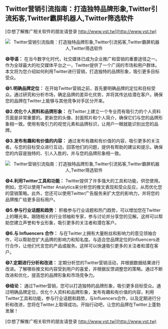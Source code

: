 ## **Twitter营销引流指南：打造独特品牌形象,Twitter引流拓客,Twitter霸屏机器人,Twitter筛选软件**

[😍想了解推广相关软件的朋友请登录 http://www.vst.tw](http://www.vst.tw)

 <center><img src="https://vst.tw/MP4/tuiguang/png/5.png" alt="Twitter营销引流指南：打造独特品牌形象,Twitter引流拓客,Twitter霸屏机器人,Twitter筛选软件"></center>

**😄导语：**
在当今数字化时代，社交媒体已成为企业推广和营销的重要途径之一。作为全球最大的社交媒体平台之一，Twitter提供了一个广阔的市场和用户群体。本文将为您介绍如何利用Twitter进行营销，打造独特的品牌形象，吸引更多目标受众。

**😄1.明确品牌定位：**
在开始Twitter营销之前，首先要明确品牌的定位和目标受众。通过研究和分析市场，确定品牌的差异化优势，并将其传达给潜在客户。确保您的品牌在Twitter上能够与其他竞争对手区分开来。

**😄2.优化个人资料和品牌形象：**
在Twitter上建立一个专业而有吸引力的个人资料页面是非常重要的。更新您的头像、封面照片和个人简介，确保它们与您的品牌形象相一致。使用有吸引力的视觉元素和品牌标识，让用户一眼就能识别出您的品牌。

**😄3.发布有趣和有价值的内容：**
通过发布有趣和有价值的内容，吸引更多的关注者。与您的目标受众进行互动，回答他们的问题，提供有帮助的建议和提示。确保您的内容是独特的、引人入胜的，并与您的品牌形象相一致。

 <center><img src="https://vst.tw/MP4/tuiguang/png/5.png" alt="Twitter营销引流指南：打造独特品牌形象,Twitter引流拓客,Twitter霸屏机器人,Twitter筛选软件"></center>

**😄4.利用Twitter工具和功能：**
Twitter提供了许多强大的工具和功能，供您使用。例如，您可以使用Twitter Analytics来分析您的推文表现和受众反应，从而优化您的营销策略。此外，您还可以使用Twitter广告服务来扩大您的影响力，并将您的品牌推广给更多目标用户。

**😄5.参与行业话题和趋势：**
积极参与行业话题和热门趋势，可以增加您在Twitter上的曝光率。跟随相关的行业领袖和专家，参与讨论并分享您的见解。这样可以帮助您建立声誉和专业形象，吸引更多的关注者和潜在客户。

**😄6.与 Influencers 合作：**
与在Twitter上拥有大量粉丝和影响力的意见领袖合作，可以帮助您扩大品牌的影响力和知名度。与适合您品牌定位的Influencers进行合作，让他们代言您的产品或服务。这样可以快速吸引更多的关注者和潜在客户。

**😄7.定期进行分析和改进：**
定期分析您的Twitter营销活动，并根据数据结果进行改进。了解哪些推文和内容受到用户的喜爱，并根据反馈调整您的策略。通过不断改进和优化，提高您的品牌形象和市场竞争力。

**😄结论：**
通过Twitter营销，您可以打造独特的品牌形象，吸引更多目标受众。通过明确品牌定位，优化个人资料和品牌形象，发布有趣和有价值的内容，利用Twitter工具和功能，参与行业话题和趋势，与Influencers合作，以及定期进行分析和改进，您将在Twitter上取得成功。开始行动吧，让您的品牌在Twitter上蓬勃发展！

[😍想了解推广相关软件的朋友请登录 http://www.vst.tw](http://www.vst.tw)



